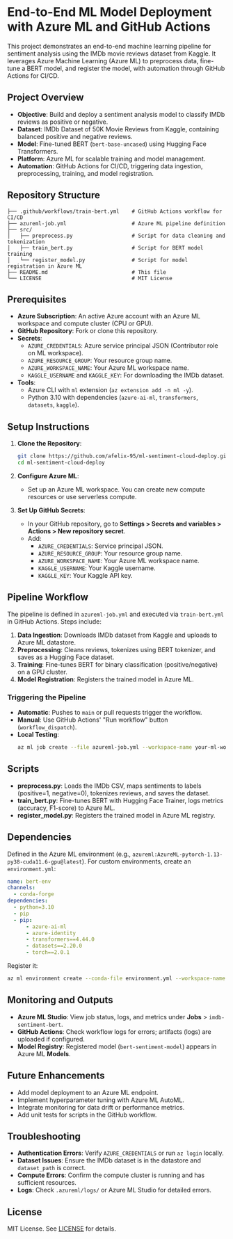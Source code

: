 # End-to-End ML Model Deployment with Azure ML and GitHub Actions

This project demonstrates an end-to-end machine learning pipeline for sentiment analysis using the IMDb movie reviews dataset from Kaggle. It leverages Azure Machine Learning (Azure ML) to preprocess data, fine-tune a BERT model, and register the model, with automation through GitHub Actions for CI/CD.

## Project Overview

- **Objective**: Build and deploy a sentiment analysis model to classify IMDb reviews as positive or negative.
- **Dataset**: IMDb Dataset of 50K Movie Reviews from Kaggle, containing balanced positive and negative reviews.
- **Model**: Fine-tuned BERT (`bert-base-uncased`) using Hugging Face Transformers.
- **Platform**: Azure ML for scalable training and model management.
- **Automation**: GitHub Actions for CI/CD, triggering data ingestion, preprocessing, training, and model registration.

## Repository Structure

```
├── .github/workflows/train-bert.yml    # GitHub Actions workflow for CI/CD
├── azureml-job.yml                     # Azure ML pipeline definition
├── src/
│   ├── preprocess.py                   # Script for data cleaning and tokenization
│   ├── train_bert.py                   # Script for BERT model training
│   └── register_model.py               # Script for model registration in Azure ML
├── README.md                           # This file
└── LICENSE                             # MIT License
```

## Prerequisites

- **Azure Subscription**: An active Azure account with an Azure ML workspace and compute cluster (CPU or GPU).
- **GitHub Repository**: Fork or clone this repository.
- **Secrets**:
  - `AZURE_CREDENTIALS`: Azure service principal JSON (Contributor role on ML workspace).
  - `AZURE_RESOURCE_GROUP`: Your resource group name.
  - `AZURE_WORKSPACE_NAME`: Your Azure ML workspace name.
  - `KAGGLE_USERNAME` and `KAGGLE_KEY`: For downloading the IMDb dataset.
- **Tools**:
  - Azure CLI with `ml` extension (`az extension add -n ml -y`).
  - Python 3.10 with dependencies (`azure-ai-ml`, `transformers`, `datasets`, `kaggle`).

## Setup Instructions

1. **Clone the Repository**:
   ```bash
   git clone https://github.com/afelix-95/ml-sentiment-cloud-deploy.git
   cd ml-sentiment-cloud-deploy
   ```

2. **Configure Azure ML**:
   - Set up an Azure ML workspace. You can create new compute resources or use serverless compute.

3. **Set Up GitHub Secrets**:
   - In your GitHub repository, go to **Settings > Secrets and variables > Actions > New repository secret**.
   - Add:
     - `AZURE_CREDENTIALS`: Service principal JSON.
     - `AZURE_RESOURCE_GROUP`: Your resource group name.
     - `AZURE_WORKSPACE_NAME`: Your Azure ML workspace name.
     - `KAGGLE_USERNAME`: Your Kaggle username.
     - `KAGGLE_KEY`: Your Kaggle API key.

## Pipeline Workflow

The pipeline is defined in `azureml-job.yml` and executed via `train-bert.yml` in GitHub Actions. Steps include:

1. **Data Ingestion**: Downloads IMDb dataset from Kaggle and uploads to Azure ML datastore.
2. **Preprocessing**: Cleans reviews, tokenizes using BERT tokenizer, and saves as a Hugging Face dataset.
3. **Training**: Fine-tunes BERT for binary classification (positive/negative) on a GPU cluster.
4. **Model Registration**: Registers the trained model in Azure ML.

### Triggering the Pipeline
- **Automatic**: Pushes to `main` or pull requests trigger the workflow.
- **Manual**: Use GitHub Actions' "Run workflow" button (`workflow_dispatch`).
- **Local Testing**:
  ```bash
  az ml job create --file azureml-job.yml --workspace-name your-ml-workspace --resource-group your-resource-group
  ```

## Scripts

- **preprocess.py**: Loads the IMDb CSV, maps sentiments to labels (positive=1, negative=0), tokenizes reviews, and saves the dataset.
- **train_bert.py**: Fine-tunes BERT with Hugging Face Trainer, logs metrics (accuracy, F1-score) to Azure ML.
- **register_model.py**: Registers the trained model in Azure ML registry.

## Dependencies

Defined in the Azure ML environment (e.g., `azureml:AzureML-pytorch-1.13-py38-cuda11.6-gpu@latest`). For custom environments, create an `environment.yml`:

```yaml
name: bert-env
channels:
  - conda-forge
dependencies:
  - python=3.10
  - pip
  - pip:
      - azure-ai-ml
      - azure-identity
      - transformers==4.44.0
      - datasets==2.20.0
      - torch==2.0.1
```

Register it:
```bash
az ml environment create --conda-file environment.yml --workspace-name your-ml-workspace --resource-group your-resource-group
```

## Monitoring and Outputs

- **Azure ML Studio**: View job status, logs, and metrics under **Jobs** > `imdb-sentiment-bert`.
- **GitHub Actions**: Check workflow logs for errors; artifacts (logs) are uploaded if configured.
- **Model Registry**: Registered model (`bert-sentiment-model`) appears in Azure ML **Models**.

## Future Enhancements

- Add model deployment to an Azure ML endpoint.
- Implement hyperparameter tuning with Azure ML AutoML.
- Integrate monitoring for data drift or performance metrics.
- Add unit tests for scripts in the GitHub workflow.

## Troubleshooting

- **Authentication Errors**: Verify `AZURE_CREDENTIALS` or run `az login` locally.
- **Dataset Issues**: Ensure the IMDb dataset is in the datastore and `dataset_path` is correct.
- **Compute Errors**: Confirm the compute cluster is running and has sufficient resources.
- **Logs**: Check `.azureml/logs/` or Azure ML Studio for detailed errors.

## License

MIT License. See [LICENSE](LICENSE) for details.

